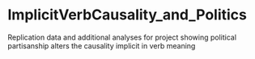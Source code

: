# ImplicitVerbCausality_and_Politics
Replication data and additional analyses for project showing political partisanship alters the causality implicit in verb meaning 
